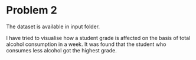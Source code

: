 # Problem 2

The dataset is available in input folder.

I have tried to visualise how a student grade is affected on the basis of total alcohol consumption
in a week.
It was found that the student who consumes less alcohol got the highest grade. 